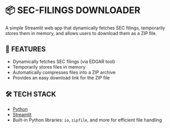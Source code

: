 # 📦 SEC-FILINGS DOWNLOADER

A simple Streamlit web app that dynamically fetches SEC filings, temporarily stores them in memory, and allows users to download them as a ZIP file.

## 🚀 FEATURES

- Dynamically fetches SEC filings (via EDGAR tool)  
- Temporarily stores files in memory  
- Automatically compresses files into a ZIP archive  
- Provides an easy download link for the ZIP file  

## 🛠️ TECH STACK

- [Python](https://www.python.org/)  
- [Streamlit](https://streamlit.io/)  
- Built-in Python libraries: `io`, `zipfile`, and more for efficient file handling  
